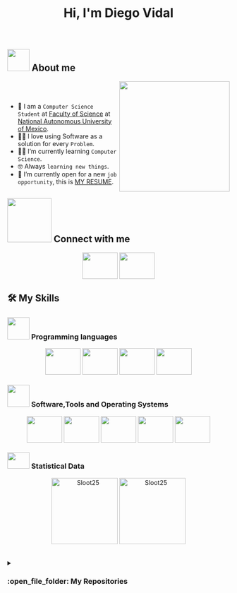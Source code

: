 <h1 align="center"> Hi, I'm Diego Vidal</h1>

<br>

## <picture><img src = "https://github.com/7oSkaaa/7oSkaaa/blob/main/Images/about_me.gif?raw=true" width = 50px></picture> About me
  <picture> <img align="right" src="https://github.com/7oSkaaa/7oSkaaa/blob/main/Images/Right_Side.gif?raw=true" width = 250px></picture>

  <br><br>

  - :school: I am a `Computer Science Student` at [Faculty of Science](https://www.fciencias.unam.mx/) at [National Autonomous University of Mexico](https://www.unam.mx/).
  - :technologist: I love using Software as a solution for every `Problem`.
  - :student: I’m currently learning `Computer Science`.
  - :nerd_face: Always `learning new things`.
  - :thinking: I’m currently open for a new `job opportunity`, this is [MY RESUME](http://lnkiy.in/Ahmed_Hossam_Resume).

## <picture> <img src="https://github.com/7oSkaaa/7oSkaaa/blob/main/Images/Connect-with-me.gif?raw=true" width="100px"> </picture> Connect with me
<p align="center">
  <a href="https://www.instagram.com/diego_vidal_a?igsh=MXY4bnRqYmVocDRqMw=="><img align="center"
      src="https://skillicons.dev/icons?i=instagram"
      height="60" width="80" /></a> 
  <a href="mailto:vidalaguilardiego@ciencias.unam.mx"><img align="center" 
      src="https://skillicons.dev/icons?i=gmail" height="60" width="80" />
  </a>
</p>

## 🛠️ My Skills

### <picture> <img src = "https://github.com/7oSkaaa/7oSkaaa/blob/main/Images/Programming_Languages.gif?raw=true" width = 50px>  </picture> Programming languages
<p align="center"> 
  <img align = "center" 
    src="https://skillicons.dev/icons?i=haskell" height="60" width="80" />
  <img align = "center" 
    src="https://skillicons.dev/icons?i=java" height="60" width="80" />
  <img align = "center" 
    src="https://skillicons.dev/icons?i=py" height="60" width="80" />
  <img align = "center" 
    src="https://skillicons.dev/icons?i=postgres" height="60" width="80" />
</p>

 ### <picture> <img src = "https://github.com/7oSkaaa/7oSkaaa/blob/main/Images/Software_Tools.gif?raw=true" width = 50px>  </picture> Software,Tools and Operating Systems
<p align="center">
  <img align = "center" 
    src="https://skillicons.dev/icons?i=latex" height="60" width="80" />
  <img align = "center" 
    src="https://skillicons.dev/icons?i=linux" height="60" width="80" />
  <img align = "center" 
    src="https://skillicons.dev/icons?i=neovim" height="60" width="80" />
  <img align = "center" 
    src="https://skillicons.dev/icons?i=git" height="60" width="80" />
  <img align = "center" 
    src="https://skillicons.dev/icons?i=github" height="60" width="80" />
</p>

 ### <picture> <img src="https://skillicons.dev/icons?i=github" height="37px" width = 50px>  </picture> Statistical Data
<p align="center">
    <a href="https://github.com/Sloot25/github-readme-stats">
	    <img alt="Sloot25" src="https://github-readme-stats.vercel.app/api?username=Sloot25&show_icons=true&count_private=true&locale=en&theme=tokyonight&layout=compact" height="150px"/></a>
	  <img src="https://github-readme-stats.vercel.app/api/top-langs?username=Sloot25&langs_count=10&show_icons=true&locale=en&theme=tokyonight" alt="Sloot25" height="150px"/>
<br/></p>

<br>
<details><summary><h3> :open_file_folder: My Repositories </h3></summary>
  <div> 
    <p align="center"> 
      <a href="https://github.com/Sloot25/EstructurasDeDatos">
        <img src="https://github-readme-stats.vercel.app/api/pin/?username=Sloot25&repo=EstructurasDeDatos&theme=tokyonight" height="150px"/>
    </a>
      <a href="https://github.com/Sloot25/Lenguajes">
        <img src="https://github-readme-stats.vercel.app/api/pin/?username=Sloot25&repo=Lenguajes&theme=tokyonight" height="150px"/>
      </a>
      <a href="https://github.com/Sloot25/Modelado">
        <img src="https://github-readme-stats.vercel.app/api/pin/?username=Sloot25&repo=Modelado&theme=tokyonight" height="150px"/>
      </a>
    </p>
  </div>
</details>
</br>

